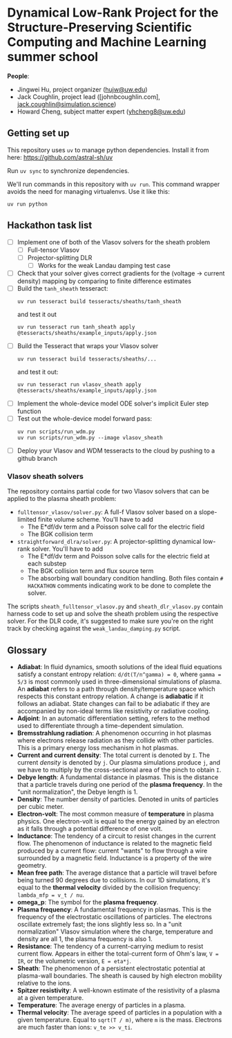 # Dynamical Low-Rank Project for the Structure-Preserving Scientific Computing and Machine Learning summer school

**People**:
- Jingwei Hu, project organizer (hujw@uw.edu)
- Jack Coughlin, project lead ([johnbcoughlin.com], jack.coughlin@simulation.science)
- Howard Cheng, subject matter expert (yhcheng8@uw.edu)

## Getting set up

This repository uses `uv` to manage python dependencies. Install it from here: https://github.com/astral-sh/uv

Run `uv sync` to synchronize dependencies.

We'll run commands in this repository with `uv run`. This command wrapper avoids the need for managing virtualenvs.
Use it like this:
```
uv run python
```

## Hackathon task list

- [ ] Implement one of both of the Vlasov solvers for the sheath problem
    - [ ] Full-tensor Vlasov
    - [ ] Projector-splitting DLR
        - [ ] Works for the weak Landau damping test case
- [ ] Check that your solver gives correct gradients for the (voltage -> current density) 
      mapping by comparing to finite difference estimates
- [ ] Build the `tanh_sheath` tesseract:
    ```
    uv run tesseract build tesseracts/sheaths/tanh_sheath
    ```
    and test it out
    ```
    uv run tesseract run tanh_sheath apply @tesseracts/sheaths/example_inputs/apply.json
    ```
- [ ] Build the Tesseract that wraps your Vlasov solver
    ```
    uv run tesseract build tesseracts/sheaths/...
    ```
    and test it out:
    ```
    uv run tesseract run vlasov_sheath apply @tesseracts/sheaths/example_inputs/apply.json
    ```
- [ ] Implement the whole-device model ODE solver's implicit Euler step function
- [ ] Test out the whole-device model forward pass:
    ```
    uv run scripts/run_wdm.py
    uv run scripts/run_wdm.py --image vlasov_sheath
    ```
- [ ] Deploy your Vlasov and WDM tesseracts to the cloud by pushing to a github branch

### Vlasov sheath solvers

The repository contains partial code for two Vlasov solvers that can be applied to the plasma sheath problem:
- `fulltensor_vlasov/solver.py`: A full-f Vlasov solver based on a slope-limited finite volume scheme. You'll have to add
    - The E*df/dv term and a Poisson solve call for the electric field
    - The BGK collision term
- `straightforward_dlra/solver.py`: A projector-splitting dynamical low-rank solver. You'll have to add
    - The E*df/dv term and Poisson solve calls for the electric field at each substep
    - The BGK collision term and flux source term
    - The absorbing wall boundary condition handling.
Both files contain `# HACKATHON` comments indicating work to be done to complete the solver.

The scripts `sheath_fulltensor_vlasov.py` and `sheath_dlr_vlasov.py` contain harness code to set up and solve
the sheath problem using the respective solver. For the DLR code, it's suggested to make sure you're on the 
right track by checking against the `weak_landau_damping.py` script.


## Glossary

- **Adiabat**: In fluid dynamics, smooth solutions of the ideal fluid equations satisfy a constant entropy relation: `d/dt(T/n^gamma) = 0`, where `gamma = 5/3` is most commonly used in three-dimensional simulations of plasma. An **adiabat** refers to a path through density/temperature space which respects this constant entropy relation. A change is **adiabatic** if it follows an adiabat. State changes can fail to be adiabatic if they are accompanied by non-ideal terms like resistivity or radiative cooling.
- **Adjoint**: In an automatic differentiation setting, refers to the method used to differentiate through a time-dependent simulation.
- **Bremsstrahlung radiation**: A phenomenon occurring in hot plasmas where electrons release radiation as they collide with other particles. This is a primary energy loss mechanism in hot plasmas.
- **Current and current density**: The total current is denoted by `I`. The current _density_ is denoted by `j`. Our plasma simulations produce `j`, and we have to multiply by the cross-sectional area of the pinch to obtain `I`.
- **Debye length**: A fundamental distance in plasmas. This is the distance that a particle travels during one period of the **plasma frequency**. In the "unit normalization", the Debye length is 1.
- **Density**: The number density of particles. Denoted in units of particles per cubic meter.
- **Electron-volt**: The most common measure of **temperature** in plasma physics. One electron-volt is equal to the energy gained by an electron as it falls through a potential difference of one volt. 
- **Inductance**: The tendency of a circuit to resist changes in the current flow. The phenomenon of inductance is related to the magnetic field produced by a current flow: current "wants" to flow through a wire surrounded by a magnetic field. Inductance is a property of the wire geometry.
- **Mean free path**: The average distance that a particle will travel before being turned 90 degrees due to collisions. In our 1D simulations, it's equal to the **thermal velocity** divided by the collision frequency: `lambda_mfp = v_t / nu`.
- **omega_p**: The symbol for the **plasma frequency**.
- **Plasma frequency**: A fundamental frequency in plasmas. This is the frequency of the electrostatic oscillations of particles. The electrons oscillate extremely fast; the ions slightly less so. In a "unit normalization" Vlasov simulation where the charge, temperature and density are all 1, the plasma frequency is also 1.
- **Resistance**: The tendency of a current-carrying medium to resist current flow. Appears in either the total-current form of Ohm's law, `V = IR`, or the volumetric version, `E = eta*j`.
- **Sheath**: The phenomenon of a persistent electrostatic potential at plasma-wall boundaries. The sheath is caused by high electron mobility relative to the ions.
- **Spitzer resistivity**: A well-known estimate of the resistivity of a plasma at a given temperature.
- **Temperature**: The average energy of particles in a plasma.
- **Thermal velocity**: The average speed of particles in a population with a given temperature. Equal to `sqrt(T / m)`, where `m` is the mass. Electrons are much faster than ions: `v_te >> v_ti`.
